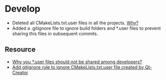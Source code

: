 # Develop 

- Deleted all CMakeLists.txt.user files in all the projects. [Why?](https://g.co/bard/share/63fb543fcd7a)
- Added a .gitignore file to ignore build folders and *.user files to prevent sharing this files in subsequent commits. 
  
## Resource
- [Why you *.user files should not be shared among developers?](https://g.co/bard/share/63fb543fcd7a)
- [Add gitignore rule to ignore CMakeLists.txt.user file created by Qt-Creator](https://github.com/google/benchmark/issues/862)